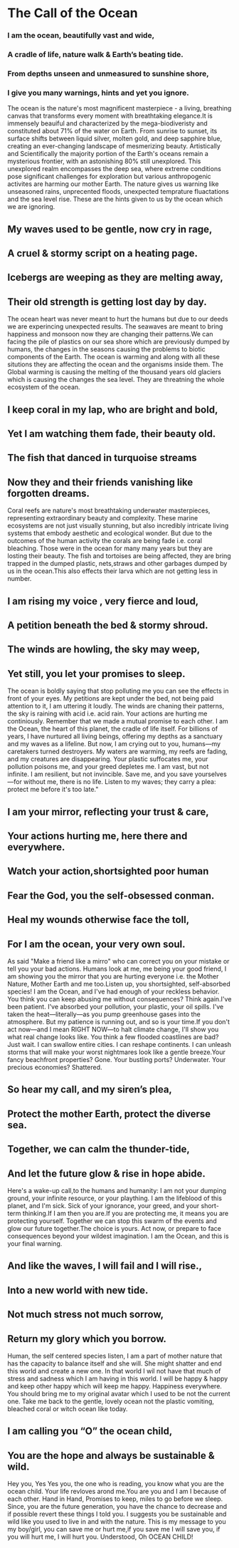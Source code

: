
# The Call of the Ocean #
### I am the ocean, beautifully vast and wide,
### A cradle of life, nature walk &  Earth’s beating tide.
### From depths unseen and unmeasured to sunshine shore,
### I give you many warnings, hints and yet you ignore. 

The ocean is the nature's most magnificent masterpiece - a living, breathing canvas that transforms every moment with breathtaking elegance.It is immensely beauiful and characterized by the mega-biodiveristy and constituted about 71% of the water on Earth. From sunrise to sunset, its surface shifts between liquid silver, molten gold, and deep sapphire blue, creating an ever-changing landscape of mesmerizing beauty. Artistically and Scientifically the majority portion of the Earth's oceans remain a mysterious frontier, with an astonishing 80% still unexplored. This unexplored realm encompasses the deep sea, where extreme conditions pose significant challenges for exploration but various anthropogenic activites are harming our mother Earth. The nature gives us warning like unseasoned rains, unprecented floods, unexpected temprature fluactations and the sea level rise. These are the hints given to us by the ocean which we are ignoring. 

## My waves used to be gentle, now cry in rage,
## A cruel & stormy script on a heating page.
## Icebergs are weeping as they are melting away,
## Their old strength is getting lost day by day.

The ocean heart was never meant to hurt the humans but due to our deeds we are experincing unexpected results. The seawaves are meant to bring happiness and monsoon now they are changing their patterns.We can facing the pile of plastics on our sea shore which are previously dumped by humans, the changes in the seasons causing the problems to biotic components of the Earth. The ocean is warming and along with all these situtions they are affecting the ocean and the organisms inside them. The Global warming is causing the melting of the thousand years old glaciers which is causing the changes the sea level. They are threatning the whole ecosystem of the ocean. 

## I keep coral in my lap, who are bright and bold,
## Yet I am watching them fade, their beauty old.
## The fish that danced in turquoise streams
## Now they and their friends vanishing like forgotten dreams.

Coral reefs are nature's most breathtaking underwater masterpieces, representing extraordinary beauty and complexity. These marine ecosystems are not just visually stunning, but also incredibly intricate living systems that embody aesthetic and ecological wonder. But due to the outcomes of the human activity the corals are being fade i.e. coral bleaching. Those were in the ocean for many many years but they are losting their beauty. The fish and tortoises are being affected, they are bring trapped in the dumped plastic, nets,straws and other garbages dumped by us in the ocean.This also effects their larva which are not getting less in number. 


## I am rising my voice , very fierce and loud, 
## A petition beneath the bed & stormy shroud.
## The winds are howling, the sky may weep,
## Yet still, you let your promises to sleep.

The ocean is boldly saying that stop polluting me you can see the effects in front of your eyes. My petitions are kept under the bed, not being paid attention to it, I am uttering it loudly. The winds are chaning their patterns, the sky is raining with acid i.e. acid rain. Your actions are hurting me continiously. Remember that we made a mutual promise to each other.
I am the Ocean, the heart of this planet, the cradle of life itself. For billions of years, I have nurtured all living beings, offering my depths as a sanctuary and my waves as a lifeline. But now, I am crying out to you, humans—my caretakers turned destroyers. My waters are warming, my reefs are fading, and my creatures are disappearing. Your plastic suffocates me, your pollution poisons me, and your greed depletes me. I am vast, but not infinite. I am resilient, but not invincible. Save me, and you save yourselves—for without me, there is no life. Listen to my waves; they carry a plea: protect me before it's too late."


## I am your mirror, reflecting your trust & care,
## Your actions hurting me, here there and everywhere.
## Watch your action,shortsighted poor human
## Fear the God, you the self-obsessed conman. 
## Heal my wounds otherwise face the toll,
## For I am the ocean, your very own soul.

As said "Make a friend like a mirro" who can correct you on your mistake or tell you your bad actions. Humans look at me, me being your good friend, I am showing you the mirror that you are hurting everyone i.e. the Mother Nature, Mother Earth and me too.Listen up, you shortsighted, self-absorbed species! I am the Ocean, and I've had enough of your reckless behavior. You think you can keep abusing me without consequences? Think again.I've been patient. I've absorbed your pollution, your plastic, your oil spills. I've taken the heat—literally—as you pump greenhouse gases into the atmosphere. But my patience is running out, and so is your time.If you don't act now—and I mean RIGHT NOW—to halt climate change, I'll show you what real change looks like. You think a few flooded coastlines are bad? Just wait. I can swallow entire cities. I can reshape continents. I can unleash storms that will make your worst nightmares look like a gentle breeze.Your fancy beachfront properties? Gone. Your bustling ports? Underwater. Your precious economies? Shattered.

## So hear my call, and my siren’s plea,
## Protect the mother Earth, protect the diverse sea.
## Together, we can calm the thunder-tide,
## And let the future glow & rise in hope abide.

Here's a wake-up call,to the humans and humanity: I am not your dumping ground, your infinite resource, or your plaything. I am the lifeblood of this planet, and I'm sick. Sick of your ignorance, your greed, and your short-term thinking.If I am then you are.If you are protecting me, it means you are protecting yourself. Together we can stop this swarm of the events and glow our future together.The choice is yours. Act now, or prepare to face consequences beyond your wildest imagination. I am the Ocean, and this is your final warning.

## And like the waves, I will fail and I will rise.,
## Into a new world with new tide. 
## Not much stress not much sorrow, 
## Return my glory which you borrow. 

Human, the self centered species listen, I am a part of mother nature that has the capacity to balance itself and she will. She might shatter and end this world and create a new one. In that world I wil not have that much of stress and sadness which I am having in this world.  I will be happy & happy and keep other happy which will keep me happy. Happiness everywhere. You should bring me to my original avatar which I used to be not the current one. Take me back to the gentle, lovely ocean not the plastic vomiting, bleached coral or witch ocean like today. 


## I am calling you “O” the ocean child,
## You are the hope and always be sustainable & wild.

Hey you, Yes Yes you, the one who is reading, you know what you are the ocean child. Your life revloves arond me.You are you and I am I because of each other. Hand in Hand, Promises to keep, miles to go before we sleep. Since, you are the future generation, you have the chance to decrease and if possible revert these things I told you. I suggests you be sustainable and wild like you used to live in and with the nature. This is my message to you my boy/girl, you can save me or hurt me,if you save me I will save you, if you will hurt me, I will hurt you. Understood, Oh OCEAN CHILD!
